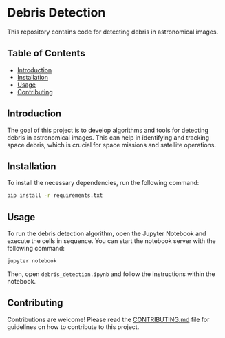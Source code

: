 # Debris Detection

This repository contains code for detecting debris in astronomical images.

## Table of Contents
- [Introduction](#introduction)
- [Installation](#installation)
- [Usage](#usage)
- [Contributing](#contributing)


## Introduction
The goal of this project is to develop algorithms and tools for detecting debris in astronomical images. This can help in identifying and tracking space debris, which is crucial for space missions and satellite operations.

## Installation
To install the necessary dependencies, run the following command:
```bash
pip install -r requirements.txt
```

## Usage
To run the debris detection algorithm, open the Jupyter Notebook and execute the cells in sequence. You can start the notebook server with the following command:
```bash
jupyter notebook
```
Then, open `debris_detection.ipynb` and follow the instructions within the notebook.

## Contributing
Contributions are welcome! Please read the [CONTRIBUTING.md](CONTRIBUTING.md) file for guidelines on how to contribute to this project.
